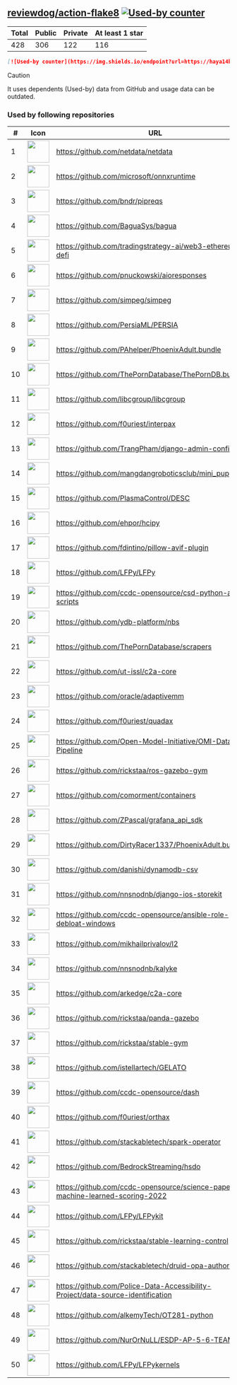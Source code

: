 





## [reviewdog/action-flake8](https://github.com/reviewdog/action-flake8) [![Used-by counter](https://img.shields.io/endpoint?url=https://haya14busa.github.io/github-used-by/data/reviewdog/action-flake8/shieldsio.json)](https://github.com/haya14busa/github-used-by/tree/main/repo/reviewdog/action-flake8)

| Total | Public | Private | At least 1 star
| ----- | ------ | ------- | ---------------
| 428 | 306 | 122 | 116 |

```md
[![Used-by counter](https://img.shields.io/endpoint?url=https://haya14busa.github.io/github-used-by/data/reviewdog/action-flake8/shieldsio.json)](https://github.com/haya14busa/github-used-by/tree/main/repo/reviewdog/action-flake8)
```

> [!CAUTION]
> It uses dependents (Used-by) data from GitHub and usage data can be outdated.

### Used by following repositories

| # | Icon | URL | Stars |
| -- | -- | -- | -- | 
|1|<img src="https://github.com/netdata.png" width=50 height=50>|https://github.com/netdata/netdata|72285|
|2|<img src="https://github.com/microsoft.png" width=50 height=50>|https://github.com/microsoft/onnxruntime|14853|
|3|<img src="https://github.com/bndr.png" width=50 height=50>|https://github.com/bndr/pipreqs|6841|
|4|<img src="https://github.com/BaguaSys.png" width=50 height=50>|https://github.com/BaguaSys/bagua|876|
|5|<img src="https://github.com/tradingstrategy-ai.png" width=50 height=50>|https://github.com/tradingstrategy-ai/web3-ethereum-defi|618|
|6|<img src="https://github.com/pnuckowski.png" width=50 height=50>|https://github.com/pnuckowski/aioresponses|518|
|7|<img src="https://github.com/simpeg.png" width=50 height=50>|https://github.com/simpeg/simpeg|517|
|8|<img src="https://github.com/PersiaML.png" width=50 height=50>|https://github.com/PersiaML/PERSIA|397|
|9|<img src="https://github.com/PAhelper.png" width=50 height=50>|https://github.com/PAhelper/PhoenixAdult.bundle|360|
|10|<img src="https://github.com/ThePornDatabase.png" width=50 height=50>|https://github.com/ThePornDatabase/ThePornDB.bundle|184|
|11|<img src="https://github.com/libcgroup.png" width=50 height=50>|https://github.com/libcgroup/libcgroup|151|
|12|<img src="https://github.com/f0uriest.png" width=50 height=50>|https://github.com/f0uriest/interpax|137|
|13|<img src="https://github.com/TrangPham.png" width=50 height=50>|https://github.com/TrangPham/django-admin-confirm|129|
|14|<img src="https://github.com/mangdangroboticsclub.png" width=50 height=50>|https://github.com/mangdangroboticsclub/mini_pupper_ros|105|
|15|<img src="https://github.com/PlasmaControl.png" width=50 height=50>|https://github.com/PlasmaControl/DESC|99|
|16|<img src="https://github.com/ehpor.png" width=50 height=50>|https://github.com/ehpor/hcipy|95|
|17|<img src="https://github.com/fdintino.png" width=50 height=50>|https://github.com/fdintino/pillow-avif-plugin|91|
|18|<img src="https://github.com/LFPy.png" width=50 height=50>|https://github.com/LFPy/LFPy|76|
|19|<img src="https://github.com/ccdc-opensource.png" width=50 height=50>|https://github.com/ccdc-opensource/csd-python-api-scripts|61|
|20|<img src="https://github.com/ydb-platform.png" width=50 height=50>|https://github.com/ydb-platform/nbs|58|
|21|<img src="https://github.com/ThePornDatabase.png" width=50 height=50>|https://github.com/ThePornDatabase/scrapers|51|
|22|<img src="https://github.com/ut-issl.png" width=50 height=50>|https://github.com/ut-issl/c2a-core|51|
|23|<img src="https://github.com/oracle.png" width=50 height=50>|https://github.com/oracle/adaptivemm|47|
|24|<img src="https://github.com/f0uriest.png" width=50 height=50>|https://github.com/f0uriest/quadax|44|
|25|<img src="https://github.com/Open-Model-Initiative.png" width=50 height=50>|https://github.com/Open-Model-Initiative/OMI-Data-Pipeline|33|
|26|<img src="https://github.com/rickstaa.png" width=50 height=50>|https://github.com/rickstaa/ros-gazebo-gym|31|
|27|<img src="https://github.com/comorment.png" width=50 height=50>|https://github.com/comorment/containers|26|
|28|<img src="https://github.com/ZPascal.png" width=50 height=50>|https://github.com/ZPascal/grafana_api_sdk|26|
|29|<img src="https://github.com/DirtyRacer1337.png" width=50 height=50>|https://github.com/DirtyRacer1337/PhoenixAdult.bundle|22|
|30|<img src="https://github.com/danishi.png" width=50 height=50>|https://github.com/danishi/dynamodb-csv|20|
|31|<img src="https://github.com/nnsnodnb.png" width=50 height=50>|https://github.com/nnsnodnb/django-ios-storekit|18|
|32|<img src="https://github.com/ccdc-opensource.png" width=50 height=50>|https://github.com/ccdc-opensource/ansible-role-debloat-windows|17|
|33|<img src="https://github.com/mikhailprivalov.png" width=50 height=50>|https://github.com/mikhailprivalov/l2|17|
|34|<img src="https://github.com/nnsnodnb.png" width=50 height=50>|https://github.com/nnsnodnb/kalyke|17|
|35|<img src="https://github.com/arkedge.png" width=50 height=50>|https://github.com/arkedge/c2a-core|14|
|36|<img src="https://github.com/rickstaa.png" width=50 height=50>|https://github.com/rickstaa/panda-gazebo|14|
|37|<img src="https://github.com/rickstaa.png" width=50 height=50>|https://github.com/rickstaa/stable-gym|12|
|38|<img src="https://github.com/istellartech.png" width=50 height=50>|https://github.com/istellartech/GELATO|12|
|39|<img src="https://github.com/ccdc-opensource.png" width=50 height=50>|https://github.com/ccdc-opensource/dash|11|
|40|<img src="https://github.com/f0uriest.png" width=50 height=50>|https://github.com/f0uriest/orthax|10|
|41|<img src="https://github.com/stackabletech.png" width=50 height=50>|https://github.com/stackabletech/spark-operator|8|
|42|<img src="https://github.com/BedrockStreaming.png" width=50 height=50>|https://github.com/BedrockStreaming/hsdo|7|
|43|<img src="https://github.com/ccdc-opensource.png" width=50 height=50>|https://github.com/ccdc-opensource/science-paper-rf-machine-learned-scoring-2022|7|
|44|<img src="https://github.com/LFPy.png" width=50 height=50>|https://github.com/LFPy/LFPykit|7|
|45|<img src="https://github.com/rickstaa.png" width=50 height=50>|https://github.com/rickstaa/stable-learning-control|6|
|46|<img src="https://github.com/stackabletech.png" width=50 height=50>|https://github.com/stackabletech/druid-opa-authorizer|6|
|47|<img src="https://github.com/Police-Data-Accessibility-Project.png" width=50 height=50>|https://github.com/Police-Data-Accessibility-Project/data-source-identification|5|
|48|<img src="https://github.com/alkemyTech.png" width=50 height=50>|https://github.com/alkemyTech/OT281-python|5|
|49|<img src="https://github.com/NurOrNuLL.png" width=50 height=50>|https://github.com/NurOrNuLL/ESDP-AP-5-6-TEAM-2|5|
|50|<img src="https://github.com/LFPy.png" width=50 height=50>|https://github.com/LFPy/LFPykernels|5|
